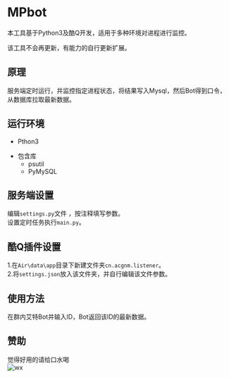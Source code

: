 # MPbot  
本工具基于Python3及酷Q开发，适用于多种环境对进程进行监控。  

该工具不会再更新，有能力的自行更新扩展。

## 原理  

服务端定时运行，并监控指定进程状态，将结果写入Mysql，然后Bot得到口令，从数据库拉取最新数据。

## 运行环境  
* Pthon3  
 - 包含库  
   * psutil  
   * PyMySQL  
   
## 服务端设置  
编辑`settings.py`文件 ，按注释填写参数。  
设置定时任务执行`main.py`。  

## 酷Q插件设置  
1.在`Air\data\app`目录下新建文件夹`cn.acgnm.listener`。  
2.将`settings.json`放入该文件夹，并自行编辑该文件参数。  

## 使用方法  
在群内艾特Bot并输入ID，Bot返回该ID的最新数据。  

## 赞助  
觉得好用的请给口水喝  
![wx](https://wiki.steamsv.com/mm.png)    
